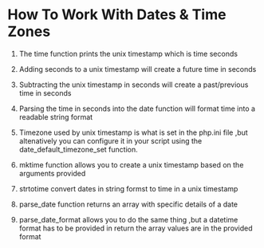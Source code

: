 # How To Work With Dates & Time Zones 


1. The time function prints the unix timestamp which is time seconds

2. Adding seconds to a unix timestamp will create a future time in seconds

3. Subtracting the unix timestamp in seconds will create a past/previous time in seconds

4. Parsing the time in seconds into the date function will format time into a readable string format

5.  Timezone used by unix timestamp is what is set in the php.ini file ,but altenatively you can configure it in your script using the date_default_timezone_set function.

6. mktime function allows you to create a unix timestamp based on the arguments provided

7. strtotime convert dates in string formst to time in a unix timestamp

8. parse_date function returns an array with specific details of a date

9. parse_date_format allows you to do the same thing ,but a datetime format has to be provided in return the array values are in the provided format

